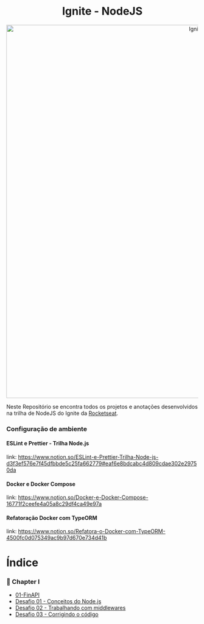 <h1 align="center">
    Ignite - NodeJS
</h1>

<p align="center">
   <img src="https://user-images.githubusercontent.com/83431609/152696214-a408d461-ff0b-4b6c-adf9-1592a5d00f70.png" alt="Ignite" width="980"/>
</p>


Neste Repositório se encontra todos os projetos e anotações desenvolvidos na trilha de NodeJS do Ignite da [Rocketseat](https://github.com/Rocketseat).

### Configuração de ambiente

#### ESLint e Prettier - Trilha Node.js

link: https://www.notion.so/ESLint-e-Prettier-Trilha-Node-js-d3f3ef576e7f45dfbbde5c25fa662779#eaf6e8bdcabc4d809cdae302e29750da

#### Docker e Docker Compose

link: https://www.notion.so/Docker-e-Docker-Compose-16771f2ceefe4a05a8c29df4ca49e97a

#### Refatoração Docker com TypeORM

link: https://www.notion.so/Refatora-o-Docker-com-TypeORM-4500fc0d075349ac9b97d670e734d41b

# Índice

### 📁 Chapter I

- [01-FinAPI](https://github.com/Ceviche9/ignite-node/tree/main/01%20-%20FinAPI)
- [Desafio 01 - Conceitos do Node.js](https://github.com/Ceviche9/Desafio-01-Conceitos-do-Node.js)
- [Desafio 02 - Trabalhando com middlewares](https://github.com/Ceviche9/Desafio-02-Trabalhando-com-middlewares)
- [Desafio 03 - Corrigindo o código](https://github.com/Ceviche9/Desafio-03-Corrigindo-o-codigo)

